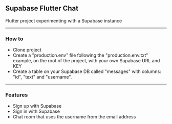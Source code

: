 ## Supabase Flutter Chat
Flutter project experimenting with a Supabase instance

---
### How to
- Clone project
- Create a "production.env" file following the "production.env.txt" example, on the root of the project, with your own Supabase URL and KEY
- Create a table on your Supabase DB called "messages" with columns: "id", "text" and "username".

---
### Features
- Sign up with Supabase
- Sign in with Supabase
- Chat room that uses the username from the email address